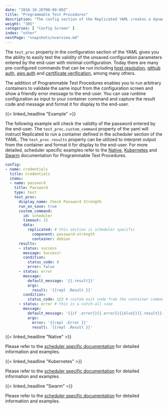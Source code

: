 ```yaml
---
date: "2018-10-26T08:00:00Z"
title: "Programmable Test Procedures"
description: "The config section of the Replicated YAML creates a dynamic settings page that customers can use to configure their instance."
weight: "305"
categories: [ "Config Screen" ]
index: "other"
nextPage: "snapshots/overview.md"
---
```


The `test_proc` property in the configuration section of the YAML gives you the ability to easily test the validity of the unsaved configuration parameters entered by the end-user with minimal configuration. Today there are many pre-configured commands that can be run including [host resolution](/docs/config-screen/test-procs/#resolve-host), [github auth](docs/config-screen/test-procs/#github-app-auth), [aws auth](/docs/config-screen/test-procs/#aws-auth) and [certificate verification](/docs/config-screen/test-procs/#certificate-verification), among many others.

The addition of Programmable Test Procedures enables you to run arbitrary containers to validate the same input from the configuration screen and show a friendly error message to the end-user. You can use runtime configuration as input to your container command and capture the result code and message and format it for display to the end-user.

{{< linked_headline "Example" >}}

The following example will check the validity of the password entered by the end-user. The `test_proc.custom_command` property of the yaml will instruct Replicated to run a container defined in the scheduler section of the YAML. The `test_proc.results` property can be utilized to interpret output from the container and format it for display to the end-user. For more detailed, scheduler specific examples refer to the [Native](/docs/native/packaging-an-application/programmable-test-procs/), [Kubernetes](/docs/kuberentes/packaging-an-application/programmable-test-procs/) and [Swarm](/docs/swarm/packaging-an-application/programmable-test-procs/) documentation for Programmable Test Procedures.

```yaml
config:
- name: credentials
  title: Credentials
  items:
  - name: password
    title: Password
    type: text
    test_proc:
      display_name: Check Password Strength
      run_on_save: true
      custom_command:
        id: scheduler
        timeout: 15
        data:
          replicated: # this section is scheduler specific
            component: password-strength
            container: debian
      results:
      - status: success
        message: Success!
        condition:
          status_code: 0
          error: false
      - status: error
        message:
          default_message: '{{.result}}'
          args:
            result: '{{repl .Result }}'
        condition:
          status_code: 123 # custom exit code from the container command
      - status: error # this is a catch-all case
        message:
          default_message: '{{if .error}}{{.error}}{{else}}{{.result}}{{end}}'
          args:
            error: '{{repl .Error }}'
            result: '{{repl .Result }}'
```

{{< linked_headline "Native" >}}

Please refer to the [scheduler specific documentation](/docs/native/packaging-an-application/programmable-test-procs/) for detailed information and examples.

{{< linked_headline "Kubernetes" >}}

Please refer to the [scheduler specific documentation](/docs/kubernetes/packaging-an-application/programmable-test-procs/) for detailed information and examples.

{{< linked_headline "Swarm" >}}

Please refer to the [scheduler specific documentation](/docs/swarm/packaging-an-application/programmable-test-procs/) for detailed information and examples.
